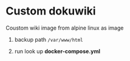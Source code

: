 # Custom dokuwiki

Coustom wiki image from alpine linux as image

1. backup path
  `/var/www/html`

2. run
 look up __docker-compose.yml__


